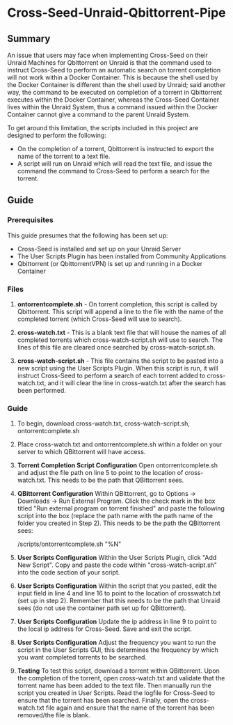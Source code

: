 # Cross-Seed-Unraid-Qbittorrent-Pipe

## Summary

An issue that users may face when implementing Cross-Seed on their Unraid Machines for Qbittorrent on Unraid is that the command used to instruct Cross-Seed to perform an automatic search on torrent completion will not work within a Docker Container. This is because the shell used by the Docker Container is different than the shell used by Unraid; said another way, the command to be executed on completion of a torrent in Qbittorrent executes within the Docker Container, whereas the Cross-Seed Container lives within the Unraid System, thus a command issued within the Docker Container cannot give a command to the parent Unraid System.

To get around this limitation, the scripts included in this project are designed to perform the following:
- On the completion of a torrent, Qbittorrent is instructed to export the name of the torrent to a text file.
- A script will run on Unraid which will read the text file, and issue the command the command to Cross-Seed to perform a search for the torrent.

## Guide

### Prerequisites

This guide presumes that the following has been set up:

- Cross-Seed is installed and set up on your Unraid Server
- The User Scripts Plugin has been installed from Community Applications
- Qbittorrent (or QbittorrentVPN) is set up and running in a Docker Container

### Files

1. **ontorrentcomplete.sh** - On torrent completion, this script is called by Qbittorrent. This script will append a line to the file with the name of the completed torrent (which Cross-Seed will use to search).

2. **cross-watch.txt** - This is a blank text file that will house the names of all completed torrents which cross-watch-script.sh will use to search. The lines of this file are cleared once searched by cross-watch-script.sh.

3. **cross-watch-script.sh** - This file contains the script to be pasted into a new script using the User Scripts Plugin. When this script is run, it will instruct Cross-Seed to perform a search of each torrent added to cross-watch.txt, and it will clear the line in cross-watch.txt after the search has been performed.

### Guide

1. To begin, download cross-watch.txt, cross-watch-script.sh, ontorrentcomplete.sh
2. Place cross-watch.txt and ontorrentcomplete.sh within a folder on your server to which QBittorrent will have access.
3. **Torrent Completion Script Configuration** Open ontorrentcomplete.sh and adjust the file path on line 5 to point to the location of cross-watch.txt. This needs to be the path that QBittorrent sees.
4. **QBittorrent Configuration** Within QBittorrent, go to Options -> Downloads -> Run External Program. Click the check mark in the box titled "Run external program on torrent finished" and paste the following script into the box (replace the path name with the path name of the folder you created in Step 2). This needs to be the path the QBittorrent sees:

    /scripts/ontorrentcomplete.sh "%N"

5. **User Scripts Configuration** Within the User Scripts Plugin, click "Add New Script". Copy and paste the code within "cross-watch-script.sh" into the code section of your script.
6. **User Scripts Configuration** Within the script that you pasted, edit the input field in line 4 and line 16 to point to the location of crosswatch.txt (set up in step 2). Remember that this needs to be the path that Unraid sees (do not use the container path set up for QBittorrent).
7. **User Scripts Configuration** Update the ip address in line 9 to point to the local ip address for Cross-Seed. Save and exit the script.
8. **User Scripts Configuration** Adjust the frequency you want to run the script in the User Scripts GUI, this determines the frequency by which you want completed torrents to be searched.
9. **Testing** To test this script, download a torrent within QBittorrent. Upon the completion of the torrent, open cross-watch.txt and validate that the torrent name has been added to the text file. Then manually run the script you created in User Scripts. Read the logfile for Cross-Seed to ensure that the torrent has been searched. Finally, open the cross-watch.txt file again and ensure that the name of the torrent has been removed/the file is blank.
